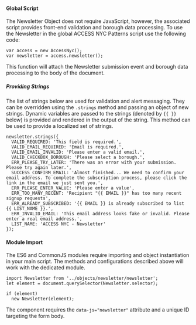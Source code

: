 #### Global Script

The Newsletter Object does not require JavaScript, however, the associated script provides front-end validation and borough data processing. To use the Newsletter in the global ACCESS NYC Patterns script use the following code:

    var access = new AccessNyc();
    var newsletter = access.newsletter();

This function will attach the Newsletter submission event and borough data processing to the body of the document.

##### Providing Strings

The list of strings below are used for validation and alert messaging. They can be overridden using the `.strings` method and passing an object of new strings. Dynamic variables are passed to the strings (denoted by `{{ }}` below) is provided and rendered in the output of the string. This method can be used to provide a localized set of strings.

    newsletter.strings({
      VALID_REQUIRED: 'This field is required.',
      VALID_EMAIL_REQUIRED: 'Email is required.',
      VALID_EMAIL_INVALID: 'Please enter a valid email.',
      VALID_CHECKBOX_BOROUGH: 'Please select a borough.',
      ERR_PLEASE_TRY_LATER: 'There was an error with your submission. Please try again later.',
      SUCCESS_CONFIRM_EMAIL: 'Almost finished... We need to confirm your email address. To complete the subscription process, please click the link in the email we just sent you.',
      ERR_PLEASE_ENTER_VALUE: 'Please enter a value',
      ERR_TOO_MANY_RECENT: 'Recipient "{{ EMAIL }}" has too many recent signup requests',
      ERR_ALREADY_SUBSCRIBED: '{{ EMAIL }} is already subscribed to list {{ LIST_NAME }}.',
      ERR_INVALID_EMAIL: 'This email address looks fake or invalid. Please enter a real email address.',
      LIST_NAME: 'ACCESS NYC - Newsletter'
    });

#### Module Import

The ES6 and CommonJS modules require importing and object instantiation in your main script. The methods and configurations described above will work with the dedicated module.

    import Newsletter from '../objects/newsletter/newsletter';
    let element = document.querySelector(Newsletter.selector);

    if (element)
      new Newsletter(element);

The component requires the `data-js="newsletter"` attribute and a unique ID targeting the form body.
